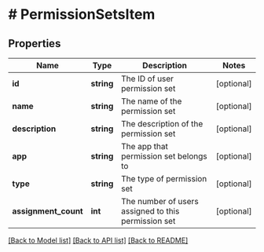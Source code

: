 # # PermissionSetsItem

## Properties

Name | Type | Description | Notes
------------ | ------------- | ------------- | -------------
**id** | **string** | The ID of user permission set | [optional]
**name** | **string** | The name of the permission set | [optional]
**description** | **string** | The description of the permission set | [optional]
**app** | **string** | The app that permission set belongs to | [optional]
**type** | **string** | The type of permission set | [optional]
**assignment_count** | **int** | The number of users assigned to this permission set | [optional]

[[Back to Model list]](../README.md#documentation-for-models) [[Back to API list]](../README.md#documentation-for-api-endpoints) [[Back to README]](../README.md)
